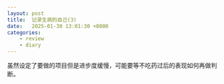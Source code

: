 ```yaml
---
layout: post
title:  记录生病的自己(3)
date:   2025-01-30 13:01:30 +0800
categories: 
    - review
    - diary
---
```


虽然设定了要做的项目但是进步度缓慢，可能要等不吃药过后的表现如何再做判断。